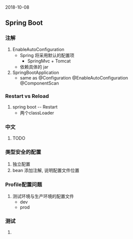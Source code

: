 2018-10-08

## Spring Boot

### 注解
1. EnableAutoConfiguration
    - Spring 将采用默认的配置项
        - SpringMvc + Tomcat
    - 依赖具体的 jar
2. SpringBootApplication
    - same as @Configuration @EnableAutoConfiguration @ComponentScan

### Restart vs Reload
1. spring boot -- Restart
    - 两个classLoader
    
### 中文
1. TODO

### 类型安全的配置
1. 独立配置
2. bean 添加注解, 说明配置文件位置

### Profile配置问题
1. 测试环境与生产环境的配置文件
    - dev
    - prod

### 测试
1. 